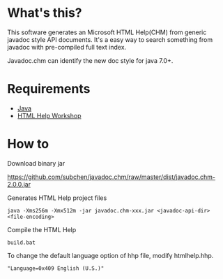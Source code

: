 # What's this?

This software generates an Microsoft HTML Help(CHM) from generic javadoc style API documents.
It's a easy way to search something from javadoc with pre-compiled full text index.

Javadoc.chm can identify the new doc style for java 7.0+.

# Requirements

* [Java](http://www.oracle.com/technetwork/java/javase/downloads/index.html)
* [HTML Help Workshop](http://msdn.microsoft.com/en-us/library/ms669985.aspx)

# How to

Download binary jar

https://github.com/subchen/javadoc.chm/raw/master/dist/javadoc.chm-2.0.0.jar

Generates HTML Help project files

```
java -Xms256m -Xmx512m -jar javadoc.chm-xxx.jar <javadoc-api-dir> <file-encoding>
```

Compile the HTML Help

```
build.bat
```

To change the default language option of hhp file, modify htmlhelp.hhp.

```
"Language=0x409 English (U.S.)"
```
